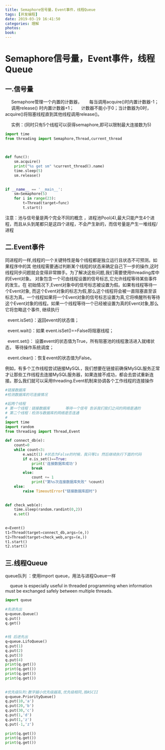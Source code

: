 ```yaml
---
title: Semaphore信号量，Event事件，线程Queue
tags: [并发编程]
date: 2019-03-19 16:41:50
categories: 理解
photos:
book:
---
```


# Semaphore信号量，Event事件，线程Queue

## 一.信号量

     Semaphore管理一个内置的计数器，
     每当调用acquire()时内置计数器-1；
     调用release() 时内置计数器+1；
     计数器不能小于0；当计数器为0时，acquire()将阻塞线程直到其他线程调用release()。

     实例：(同时只有5个线程可以获得semaphore,即可以限制最大连接数为5)

```python
import time
from threading import Semaphore,Thread,current_thread
 
 
 
def func():
    sm.acquire()
    print("%s get sm" %current_thread().name)
    time.sleep(5)
    sm.release()
    
 
if __name__ == '__main__':
    sm=Semaphore(5)
    for i in range(23):
        t=Thread(target=func)
        t.start()

```

注意：池与信号量是两个完全不同的概念 ，进程池Pool(4),最大只能产生4个进程，而且从头到尾都只是这四个进程，不会产生新的，而信号量是产生一堆线程/进程 

## 二.Event事件

 同进程的一样,线程的一个关键特性是每个线程都是独立运行且状态不可预测。如果程序中的其 他线程需要通过判断某个线程的状态来确定自己下一步的操作,这时线程同步问题就会变得非常棘手。为了解决这些问题,我们需要使用threading库中的Event对象。 对象包含一个可由线程设置的信号标志,它允许线程等待某些事件的发生。在 初始情况下,Event对象中的信号标志被设置为假。如果有线程等待一个Event对象, 而这个Event对象的标志为假,那么这个线程将会被一直阻塞直至该标志为真。一个线程如果将一个Event对象的信号标志设置为真,它将唤醒所有等待这个Event对象的线程。如果一个线程等待一个已经被设置为真的Event对象,那么它将忽略这个事件, 继续执行

  event.isSet()：返回event的状态值；

  event.wait()：如果 event.isSet()==False将阻塞线程；

  event.set()： 设置event的状态值为True，所有阻塞池的线程激活进入就绪状态， 等待操作系统调度；

  event.clear()：恢复event的状态值为False。

例如，有多个工作线程尝试链接MySQL，我们想要在链接前确保MySQL服务正常才让那些工作线程去连接MySQL服务器，如果连接不成功，都会去尝试重新连接。那么我们就可以采用threading.Event机制来协调各个工作线程的连接操作 

```python
#链接数据库
#检测数据库的可连接情况
 
#起两个线程
# 第一个线程：链接数据库       等待一个信号 告诉我们我们之间的网络是通的
# 第二个线程：检测与数据库的网络是否连通
#
import time
import random
from threading import Thread,Event
 
def connect_db(e):
    count=0
    while count<3:
        e.wait(1) #状态为False的时候，我只等1s 然后继续执行下面的代码
        if e.is_set()==True:
            print('连接数据库成功')
            break
        else:
            count += 1
            print("第%s次连接数据库失败" %count)
    else:
        raise TimeoutError("链接数据库超时")
    
  
def check_web(e):
    time.sleep(random.randint(0,2))
    e.set()
    
    
e=Event()
t1=Thread(target=connect_db,args=(e,))
t2=Thread(target=check_web,args=(e,))
t1.start()
t2.start()

```

## 三.线程Queue 

queue队列 ：使用import queue，用法与进程Queue一样

    queue is especially useful in threaded programming when information must be exchanged safely between multiple threads.

```python
import queue
 
#先进先出
q=queue.Queue()
q.put()
q.get()
 
 
#栈 后进先出
q=queue.LifoQueue()
q.put(1)
q.put(2)
q.put(3)
q.put(4)
print(q.get())
print(q.get())
print(q.get())
print(q.get())
 
 
#优先级队列:数字越小优先级越高,优先级相同,按ASCII
q=queue.PriorityQueue()
q.put(10,'a')
q.put(20,'b')
q.put(30,'c')
q.put(1,'d')
q.put(1,'z')
q.put(-1,'z')
 
print(q.get())
print(q.get())
print(q.get())

```


